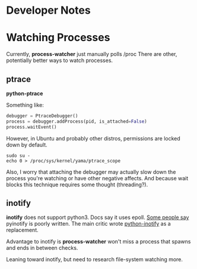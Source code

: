 # Developer Notes

# Watching Processes

Currently, **process-watcher** just manually polls /proc
There are other, potentially better ways to watch processes.

## ptrace

**python-ptrace**

Something like:

```python
debugger = PtraceDebugger()
process = debugger.addProcess(pid, is_attached=False)
process.waitEvent()
```

However, in Ubuntu and probably other distros, permissions are locked down by default.

```
sudo su -
echo 0 > /proc/sys/kernel/yama/ptrace_scope
```

Also, I worry that attaching the debugger may actually slow down the process you're watching or have other negative affects. And because wait blocks this technique requires some thought (threading?).

## inotify

**inotify** does not support python3. Docs say it uses epoll.
[Some people say](http://www.serpentine.com/blog/2008/01/04/why-you-should-not-use-pyinotify/) pyinotify is poorly written.
The main critic wrote [python-inotify](https://bitbucket.org/JanKanis/python-inotify) as a replacement.

Advantage to inotify is **process-watcher** won't miss a process that spawns and ends in between checks.

Leaning toward inotify, but need to research file-system watching more.
